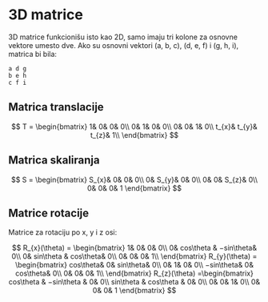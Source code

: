 # 3D matrice

3D matrice funkcionišu isto kao 2D, samo imaju tri kolone za osnovne vektore umesto dve. Ako su osnovni vektori (a, b, c), (d, e, f) i (g, h, i), matrica bi bila:

```
a d g
b e h
c f i
```

## Matrica translacije

$$
T = \begin{bmatrix}
 1& 0&  0& 0\\ 
 0&  1& 0& 0\\ 
 0&  0&  1& 0\\ 
 t_{x}& t_{y}&  t_{z}& 1\\
\end{bmatrix}
$$

## Matrica skaliranja

$$
S = \begin{bmatrix}
 S_{x}&  0&  0& 0\\ 
 0&  S_{y}&  0& 0\\ 
 0& 0&  S_{z}& 0\\ 
 0&  0&  0& 1
\end{bmatrix}
$$

## Matrice rotacije

Matrice za rotaciju po x, y i z osi:

$$
R_{x}(\theta) = \begin{bmatrix}
 1& 0&  0& 0\\ 
 0&  cos\theta & −sin\theta& 0\\ 
 0&  sin\theta &  cos\theta& 0\\ 
 0& 0&  0& 1\\
\end{bmatrix}
R_{y}(\theta) = \begin{bmatrix}
 cos\theta& 0&  sin\theta& 0\\ 
 0&  1& 0& 0\\ 
 −sin\theta&  0&  cos\theta& 0\\ 
 0& 0&  0& 1\\
\end{bmatrix}
R_{z}(\theta) =\begin{bmatrix}
 cos\theta &  −sin\theta &  0& 0\\ 
 sin\theta &  cos\theta &  0& 0\\ 
 0& 0&  1& 0\\ 
 0&  0&  0& 1
\end{bmatrix}
$$
